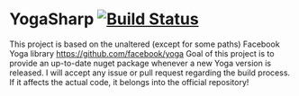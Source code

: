 # YogaSharp [![Build Status](https://travis-ci.org/IceReaper/YogaSharp.svg?branch=master)](https://travis-ci.org/IceReaper/YogaSharp)

This project is based on the unaltered (except for some paths) Facebook Yoga library https://github.com/facebook/yoga
Goal of this project is to provide an up-to-date nuget package whenever a new Yoga version is released.
I will accept any issue or pull request regarding the build process. If it affects the actual code, it belongs into the official repository!
